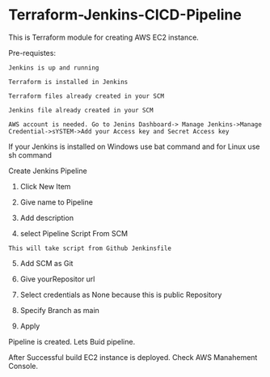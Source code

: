 # Terraform-Jenkins-CICD-Pipeline

This is Terraform module for creating AWS EC2 instance.

 Pre-requistes:

    Jenkins is up and running

    Terraform is installed in Jenkins
 
    Terraform files already created in your SCM
 
    Jenkins file already created in your SCM
 
    AWS account is needed. Go to Jenins Dashboard-> Manage Jenkins->Manage Credential->sYSTEM->Add your Access key and Secret Access key


If your Jenkins is installed on Windows use bat command and for Linux use sh command


Create Jenkins Pipeline

   1. Click New Item

   2. Give name to Pipeline 

   3. Add description 

   4. select Pipeline Script From SCM

    This will take script from Github Jenkinsfile
 
   5. Add SCM as Git 

   6. Give yourRepositor url

   7. Select credentials as None because this is public Repository

   8. Specify Branch as main

   9. Apply 
   

Pipeline is created. Lets Buid pipeline.

After Successful build EC2 instance is deployed. Check AWS Manahement Console.





